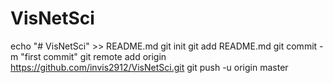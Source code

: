 # VisNetSci
echo "# VisNetSci" >> README.md
git init
git add README.md
git commit -m "first commit"
git remote add origin https://github.com/invis2912/VisNetSci.git
git push -u origin master
